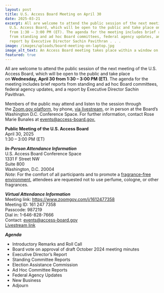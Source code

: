 ```yaml
---
layout: post
title: U.S. Access Board Meeting on April 30
date: 2025-03-21
excerpt: All are welcome to attend the public session of the next meeting of the
  U.S. Access Board, which will be open to the public and take place on April 30
  from 1:30 – 3:00 PM (ET). The agenda for the meeting includes brief reports
  from standing and ad hoc Board committees, federal agency updates, and a
  report by Executive Director Sachin Pavithran . . .
image: /images/uploads/board-meeting-on-laptop.jpg
image_alt_text: An Access Board meeting takes place within a window on the screen of a laptop.
featured: true
---
```

All are welcome to attend the public session of the next meeting of the U.S. Access Board, which will be open to the public and take place on **Wednesday, April 30 from 1:30 – 3:00 PM (ET)**. The agenda for the meeting includes brief reports from standing and ad hoc Board committees, federal agency updates, and a report by Executive Director Sachin Pavithran.

Members of the public may attend and listen to the session through the [Zoom.gov platform,](https://www.zoomgov.com/j/1612477358 "external link") by phone, [via livestream](https://www.youtube.com/live/OVOau4Z9BGU?si=9n6DHJ8fJYRNCc3i), or in person at the Board’s Washington D.C. Conference Space. For further information, contact Rose Marie Bunales at [events@access-board.gov.](mailto:events@access-board.gov) 

**Public Meeting of the U.S. Access Board**  \
April 30, 2025 \
1:30 – 3:00 PM (ET) 

***In-Person Attendance Information***\
U.S. Access Board Conference Space\
1331 F Street NW \
Suite 800 \
Washington, D.C. 20004\
*Note*: For the comfort of all participants and to promote a [fragrance-free environment](https://www.access-board.gov/about/policy/ffe.html), attendees are requested not to use perfume, cologne, or other fragrances.

***Virtual Attendance Information*** \
Meeting link: <https://www.zoomgov.com/j/1612477358>\
Meeting ID: 161 247 7358\
Passcode: 987219\
Dial in: 1-646-828-7666  \
Contact: [events@access-board.gov](mailto:events@access-board.gov)\
[Livestream link](https://www.youtube.com/live/OVOau4Z9BGU?si=9n6DHJ8fJYRNCc3i)

***Agenda***

* Introductory Remarks and Roll Call
* Board vote on approval of draft October 2024 meeting minutes
* Executive Director’s Report
* Standing Committee Reports
* Election Assistance Commission
* Ad Hoc Committee Reports
* Federal Agency Updates
* New Business
* Adjourn
